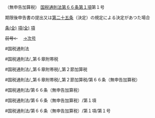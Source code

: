 （無申告加算税）
[国税通則法第６６条第１項](国税通則法＿＿＿＿＿第６６条第１項)第１号

期限後申告書の提出又は[第二十五条](国税通則法＿＿＿＿＿第２５条第１項)（決定）の規定による決定があつた場合

[条(全)](国税通則法＿＿＿＿＿第６６条_.md)    [項(全)](国税通則法＿＿＿＿＿第６６条第１項_.md)    [項](国税通則法＿＿＿＿＿第６６条第１項.md)

~~前号←~~　  [→次号](国税通則法＿＿＿＿＿第６６条第１項第２号.md)

#国税通則法

#国税通則法/_第６章附帯税

#国税通則法/_第６章附帯税/_第２節加算税

#国税通則法/_第６章附帯税/_第２節加算税/第６６条（無申告加算税）

#国税通則法/第６６条（無申告加算税）

#国税通則法/第６６条（無申告加算税）/第１項

#国税通則法/第６６条（無申告加算税）/第１項/第１号

